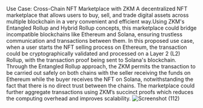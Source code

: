  Use Case: Cross-Chain NFT Marketplace with ZKM
A decentralized NFT marketplace that allows users to buy, sell, and trade digital assets across multiple blockchain in a very convenient and efficient way.Using ZKM's Entangled Rollup and Hybrid Rollup concepts, this marketplace could bridge incompatible blockchains like Ethereum and Solana, ensuring trustless communication and transactions between them.
In this proposed use case, when a user starts the NFT selling process on Ethereum, the transaction could be cryptographically validated and processed on a Layer 2 (L2) Rollup, with the transaction proof being sent to Solana's blockchain. Through the Entangled Rollup approach, the ZKM permits the transaction to be carried out safely on both chains with the seller receiving the funds on Ethereum while the buyer receives the NFT on Solana, notwithstanding the fact that there is no direct trust between the chains.
The marketplace could further aggregate transactions using ZKM’s succinct proofs which reduces the computing overhead and improves scalability.
![Screenshot (112)](https://github.com/user-attachments/assets/81099822-ed0d-4d13-817a-862aeae792cf)

